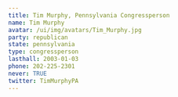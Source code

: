 ```yaml
---
title: Tim Murphy, Pennsylvania Congressperson
name: Tim Murphy
avatar: /ui/img/avatars/Tim_Murphy.jpg
party: republican
state: pennsylvania
type: congressperson
lasthall: 2003-01-03
phone: 202-225-2301
never: TRUE
twitter: TimMurphyPA
---
```


